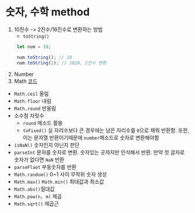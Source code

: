 # 숫자, 수학 method
1. 10진수 -> 2진수/16진수로 변환하는 방법
   - `toString()`
   ```javascript
    let num = 10;
   
    num.toString(); // 10
    num.toString(2); // 1010, 2진수 변환
   ```
2. Number
3. Math [코드]()
- `Math.ceil` 올림
- `Math.floor` 내림
- `Math.round` 반올림
- 소수점 자릿수
  - `round` 메소드 활용
  - `toFixed()` 실 자리수보다 큰 경우에는 남은 자리수를 `0`으로 채워 반환함. 또한, 이는 문자열 반환이기때문에 `number`메소드로 숫자로 변환해야함
- `isNaN()` 숫자인지 아닌지 판단
- `parseInt` 문자를 숫자로 변환. 숫자있는 곳까지만 인식해서 반환. 만약 첫 글자로 숫자가 없다면 `NaN` 반환
- `parseFlaot` 부동숫자를 반환
- `Math.random()` 0~1 사이 무작위 숫자 생성
- `Math.max()` `Math.min()` 최대값과 최소값
- `Math.abs()`절대값
- `Math.pow(n, m)` 제곱
- `Math.sqrt()` 제곱근 